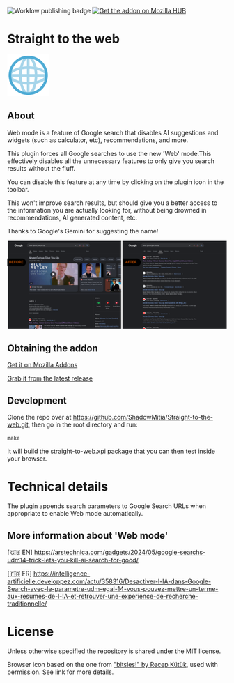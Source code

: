 ![Worklow publishing badge](https://github.com/ShadowMitia/Straight-to-the-web/actions/workflows/publish.yml/badge.svg)
<a href="https://addons.mozilla.org/en-GB/firefox/addon/straight-to-the-web/"><img src="https://blog.mozilla.org/addons/files/2020/04/get-the-addon-fx-apr-2020.svg" width="128" alt="Get the addon on Mozilla HUB"></a>

# Straight to the web

<img src="icons/browser_on.svg" width="96">

## About

Web mode is a feature of Google search that disables AI suggestions and widgets (such as calculator, etc), recommendations, and more.

This plugin forces all Google searches to use the new 'Web' mode.This effectively disables all the unnecessary features to only give you search results without the fluff.

You can disable this feature at any time by clicking on the plugin icon in the toolbar.

This won't improve search results, but should give you a better access to the information you are actually looking for, without being drowned in recommendations, AI generated content, etc.

Thanks to Google's Gemini for suggesting the name!

<img src="assets/before_after.png" alt="Screenshot showing the state of a Google Search before and after activating the plugin. Activating the plugin removes a lot of things leaving just a list of search results.">

## Obtaining the addon
<a href="https://addons.mozilla.org/en-GB/firefox/addon/straight-to-the-web/">Get it on Mozilla Addons</a>

<a href="https://github.com/ShadowMitia/Straight-to-the-web/releases/latest" alt="Grab it from the latest release">Grab it from the latest release</a>

## Development

Clone the repo over at https://github.com/ShadowMitia/Straight-to-the-web.git, then
go in the root directory and run:

```
make
```

It will build the straight-to-web.xpi package that you can then test inside your browser.


# Technical details

The plugin appends search parameters to Google Search URLs when appropriate to enable Web mode automatically.

## More information about 'Web mode'

[🇬🇧 EN] https://arstechnica.com/gadgets/2024/05/google-searchs-udm14-trick-lets-you-kill-ai-search-for-good/

[🇫🇷 FR] https://intelligence-artificielle.developpez.com/actu/358316/Desactiver-l-IA-dans-Google-Search-avec-le-parametre-udm-egal-14-vous-pouvez-mettre-un-terme-aux-resumes-de-l-IA-et-retrouver-une-experience-de-recherche-traditionnelle/

# License

Unless otherwise specified the repository is shared under the MIT license.

Browser icon based on the one from ["bitsies!" by Recep Kütük](https://www.iconfinder.com/iconsets/bitsies), used with permission. See link for more details.
